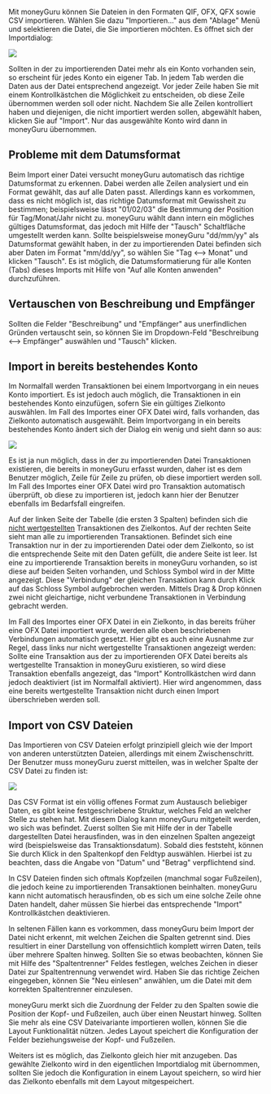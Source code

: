 Mit moneyGuru können Sie Dateien in den Formaten QIF, OFX, QFX sowie CSV importieren. Wählen Sie dazu "Importieren..." aus dem "Ablage" Menü und selektieren die Datei, die Sie importieren möchten. Es öffnet sich der Importdialog:

![](images/import_window.png)

Sollten in der zu importierenden Datei mehr als ein Konto vorhanden sein, so erscheint für jedes Konto ein eigener Tab. In jedem Tab werden die Daten aus der Datei entsprechend angezeigt. Vor jeder Zeile haben Sie mit einem Kontrollkästchen die Möglichkeit zu entscheiden, ob diese Zeile übernommen werden soll oder nicht. Nachdem Sie alle Zeilen kontrolliert haben und diejenigen, die nicht importiert werden sollen, abgewählt haben, klicken Sie auf "Import". Nur das ausgewählte Konto wird dann in moneyGuru übernommen.

Probleme mit dem Datumsformat
-----

Beim Import einer Datei versucht moneyGuru automatisch das richtige Datumsformat zu erkennen. Dabei werden alle Zeilen analysiert und ein Format gewählt, das auf alle Daten passt. Allerdings kann es vorkommen, dass es nicht möglich ist, das richtige Datumsformat mit Gewissheit zu bestimmen; beispielsweise lässt "01/02/03" die Bestimmung der Position für Tag/Monat/Jahr nicht zu. moneyGuru wählt dann intern ein mögliches gültiges Datumsformat, das jedoch mit Hilfe der "Tausch" Schaltfläche umgestellt werden kann. Sollte beispielsweise moneyGuru "dd/mm/yy" als Datumsformat gewählt haben, in der zu importierenden Datei befinden sich aber Daten im Format "mm/dd/yy", so wählen Sie "Tag <--> Monat" und klicken "Tausch". Es ist möglich, die Datumsformatierung für alle Konten (Tabs) dieses Imports mit Hilfe von "Auf alle Konten anwenden" durchzuführen.

Vertauschen von Beschreibung und Empfänger
-----

Sollten die Felder "Beschreibung" und "Empfänger" aus unerfindlichen Gründen vertauscht sein, so können Sie im Dropdown-Feld "Beschreibung <--> Empfänger" auswählen und "Tausch" klicken.

Import in bereits bestehendes Konto
-----

Im Normalfall werden Transaktionen bei einem Importvorgang in ein neues Konto importiert. Es ist jedoch auch möglich, die Transaktionen in ein bestehendes Konto einzufügen, sofern Sie ein gültiges Zielkonto auswählen. Im Fall des Importes einer OFX Datei wird, falls vorhanden, das Zielkonto automatisch ausgewählt. Beim Importvorgang in ein bereits bestehendes Konto ändert sich der Dialog ein wenig und sieht dann so aus:

![](images/import_match_table.png)

Es ist ja nun möglich, dass in der zu importierenden Datei Transaktionen existieren, die bereits in moneyGuru erfasst wurden, daher ist es dem Benutzer möglich, Zeile für Zeile zu prüfen, ob diese importiert werden soll. Im Fall des Importes einer OFX Datei wird pro Transaktion automatisch überprüft, ob diese zu importieren ist, jedoch kann hier der Benutzer ebenfalls im Bedarfsfall eingreifen.

Auf der linken Seite der Tabelle (die ersten 3 Spalten) befinden sich die [nicht wertgestellten](reconciliation.htm) Transaktionen des Zielkontos. Auf der rechten Seite sieht man alle zu importierenden Transaktionen. Befindet sich eine Transaktion nur in der zu importierenden Datei oder dem Zielkonto, so ist die entsprechende Seite mit den Daten gefüllt, die andere Seite ist leer. Ist eine zu importierende Transaktion bereits in moneyGuru vorhanden, so ist diese auf beiden Seiten vorhanden, und Schloss Symbol wird in der Mitte angezeigt. Diese "Verbindung" der gleichen Transaktion kann durch Klick auf das Schloss Symbol aufgebrochen werden. Mittels Drag & Drop können zwei nicht gleichartige, nicht verbundene Transaktionen in Verbindung gebracht werden.

Im Fall des Importes einer OFX Datei in ein Zielkonto, in das bereits früher eine OFX Datei importiert wurde, werden alle oben beschriebenen Verbindungen automatisch gesetzt. Hier gibt es auch eine Ausnahme zur Regel, dass links nur nicht wertgestellte Transaktionen angezeigt werden: Sollte eine Transaktion aus der zu importierenden OFX Datei bereits als wertgestellte Transaktion in moneyGuru existieren, so wird diese Transaktion ebenfalls angezeigt, das "Import" Kontrollkästchen wird dann jedoch deaktiviert (ist im Normalfall aktiviert). Hier wird angenommen, dass eine bereits wertgestellte Transaktion nicht durch einen Import überschrieben werden soll.

Import von CSV Dateien
-----

Das Importieren von CSV Dateien erfolgt prinzipiell gleich wie der Import von anderen unterstützten Dateien, allerdings mit einem Zwischenschritt. Der Benutzer muss moneyGuru zuerst mitteilen, was in welcher Spalte der CSV Datei zu finden ist:

![](images/import_csv_options.png)

Das CSV Format ist ein völlig offenes Format zum Austausch beliebiger Daten, es gibt keine festgeschriebene Struktur, welches Feld an welcher Stelle zu stehen hat. Mit diesem Dialog kann moneyGuru mitgeteilt werden, wo sich was befindet. Zuerst sollten Sie mit Hilfe der in der Tabelle dargestellten Datei herausfinden, was in den einzelnen Spalten angezeigt wird (beispielsweise das Transaktionsdatum). Sobald dies feststeht, können Sie durch Klick in den Spaltenkopf den Feldtyp auswählen. Hierbei ist zu beachten, dass die Angabe von "Datum" und "Betrag" verpflichtend sind.

In CSV Dateien finden sich oftmals Kopfzeilen (manchmal sogar Fußzeilen), die jedoch keine zu importierenden Transaktionen beinhalten. moneyGuru kann nicht automatisch herausfinden, ob es sich um eine solche Zeile ohne Daten handelt, daher müssen Sie hierbei das entsprechende "Import" Kontrollkästchen deaktivieren.

In seltenen Fällen kann es vorkommen, dass moneyGuru beim Import der Datei nicht erkennt, mit welchen Zeichen die Spalten getrennt sind. Dies resultiert in einer Darstellung von offensichtlich komplett wirren Daten, teils über mehrere Spalten hinweg. Sollten Sie so etwas beobachten, können Sie mit Hilfe des "Spaltentrenner" Feldes festlegen, welches Zeichen in dieser Datei zur Spaltentrennung verwendet wird. Haben Sie das richtige Zeichen eingegeben, können Sie "Neu einlesen" anwählen, um die Datei mit dem korrekten Spaltentrenner einzulesen.

moneyGuru merkt sich die Zuordnung der Felder zu den Spalten sowie die Position der Kopf- und Fußzeilen, auch über einen Neustart hinweg. Sollten Sie mehr als eine CSV Dateivariante importieren wollen, können Sie die Layout Funktionalität nützen. Jedes Layout speichert die Konfiguration der Felder beziehungsweise der Kopf- und Fußzeilen.

Weiters ist es möglich, das Zielkonto gleich hier mit anzugeben. Das gewählte Zielkonto wird in den eigentlichen Importdialog mit übernommen, sollten Sie jedoch die Konfiguration in einem Layout speichern, so wird hier das Zielkonto ebenfalls mit dem Layout mitgespeichert.
